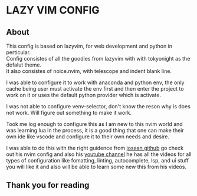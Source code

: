 # LAZY VIM CONFIG

## About

This config is based on lazyvim, for web development and python in perticular.  
Config consistes of all the goodies from lazyvim with with tokyonight as the defalut theme.  
It also consistes of noice.nvim, with telescope and indent blank line.

I was able to configure it to work with anaconda and python env, the only cache being user
must activate the env first and then enter the project to work on it or uses the default python
provider which is activate.

I was not able to configure venv-selector, don't know the reson why is does not work. Will figure
out something to make it work.

Took me log enough to configure this as I am new to this nvim world and was learning lua in the process,
it is a good thing that one can make their own ide like vscode and configure it to their own needs and desire.

I was able to do this with the right guidence from [josean github](https://github.com/josean-dev/dev-environment-files) go check out his nvim
config and also his [youtube channel](https://www.youtube.com/@joseanmartinez) he has all the videos for all
types of configuration like fomatting, linting, autocomplete, lsp, and ui stuff you will like it and also will be
able to learn some new this from his videos.

## Thank you for reading

